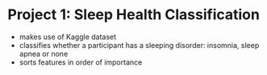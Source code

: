 # Project 1: Sleep Health Classification
- makes use of Kaggle dataset
- classifies whether a participant has a sleeping disorder: insomnia, sleep apnea or none
- sorts features in order of importance
